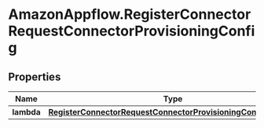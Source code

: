# AmazonAppflow.RegisterConnectorRequestConnectorProvisioningConfig

## Properties

Name | Type | Description | Notes
------------ | ------------- | ------------- | -------------
**lambda** | [**RegisterConnectorRequestConnectorProvisioningConfigLambda**](RegisterConnectorRequestConnectorProvisioningConfigLambda.md) |  | [optional] 



